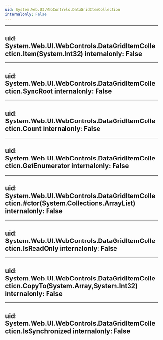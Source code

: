 ```yaml
---
uid: System.Web.UI.WebControls.DataGridItemCollection
internalonly: False
---
```


---
uid: System.Web.UI.WebControls.DataGridItemCollection.Item(System.Int32)
internalonly: False
---

---
uid: System.Web.UI.WebControls.DataGridItemCollection.SyncRoot
internalonly: False
---

---
uid: System.Web.UI.WebControls.DataGridItemCollection.Count
internalonly: False
---

---
uid: System.Web.UI.WebControls.DataGridItemCollection.GetEnumerator
internalonly: False
---

---
uid: System.Web.UI.WebControls.DataGridItemCollection.#ctor(System.Collections.ArrayList)
internalonly: False
---

---
uid: System.Web.UI.WebControls.DataGridItemCollection.IsReadOnly
internalonly: False
---

---
uid: System.Web.UI.WebControls.DataGridItemCollection.CopyTo(System.Array,System.Int32)
internalonly: False
---

---
uid: System.Web.UI.WebControls.DataGridItemCollection.IsSynchronized
internalonly: False
---
